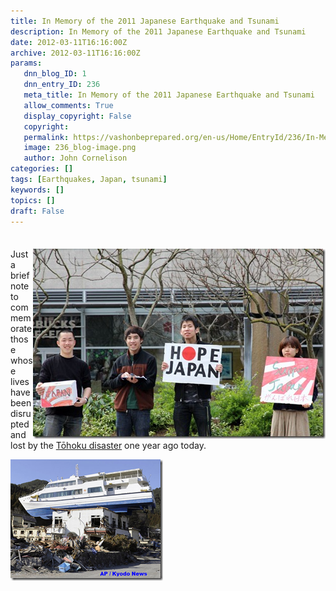 ```yaml
---
title: In Memory of the 2011 Japanese Earthquake and Tsunami
description: In Memory of the 2011 Japanese Earthquake and Tsunami
date: 2012-03-11T16:16:00Z
archive: 2012-03-11T16:16:00Z
params:
   dnn_blog_ID: 1
   dnn_entry_ID: 236
   meta_title: In Memory of the 2011 Japanese Earthquake and Tsunami
   allow_comments: True
   display_copyright: False
   copyright: 
   permalink: https://vashonbeprepared.org/en-us/Home/EntryId/236/In-Memory-of-the-2011-Japanese-Earthquake-and-Tsunami
   image: 236_blog-image.png
   author: John Cornelison
categories: []
tags: [Earthquakes, Japan, tsunami]
keywords: []
topics: []
draft: False
---
```


<div class="wlWriterHeaderFooter" style="padding-bottom: 4px; margin: 0px; padding-left: 0px; padding-right: 0px; float: none; padding-top: 4px;"> </div>
<p><a href="/images/dnnBlog/1/88/Windows-Live-Writer-Support-Japan_EAD4-ff_1267574c_2.jpg"><img alt="" width="468" height="304" align="right" style="float: right;border: 0px solid;" src="/images/dnnBlog/1/88/Windows-Live-Writer-Support-Japan_EAD4-ff_1267574c_thumb.jpg" /></a>Just a brief note to commemorate those whose lives have been disrupted and lost by the <a href="http://en.wikipedia.org/wiki/2011_T%C5%8Dhoku_earthquake_and_tsunami" target="_blank">Tōhoku disaster</a> one year ago today. </p>
<p><a href="http://blogs.sacbee.com/photos/2011/09/japan-marks-6-months-since-ear.html"><img width="244" height="194" title="image" alt="image" src="/images/dnnBlog/1/192/Windows-Live-Writer-Japan-starts-to-clear-the-debree_101E5-image_3.png" /></a></p>
